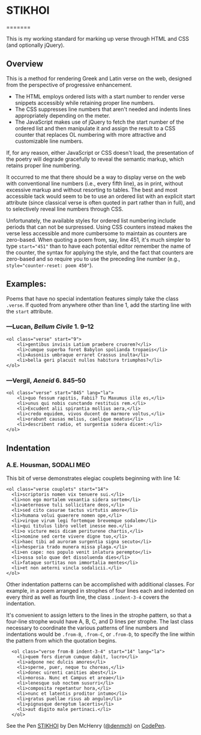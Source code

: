 # STIKHOI
=======

This is my working standard for marking up verse through HTML and CSS (and optionally jQuery).

## Overview

This is a method for rendering Greek and Latin verse on the web, designed from the perspective of progressive enhancement.

 - The HTML employs ordered lists with a start number to render verse snippets accessibly while retaining proper line numbers.
 - The CSS suppresses line numbers that aren't needed and indents lines appropriately depending on the meter.
 - The JavaScript makes use of jQuery to fetch the start number of the ordered list and then manipulate it and assign the result to a CSS counter that replaces OL numbering with more attractive and customizable line numbers.

If, for any reason, either JavaScript or CSS doesn't load, the presentation of the poetry will degrade gracefully to reveal the semantic markup, which retains proper line numbering.

It occurred to me that there should be a way to display verse on the web with conventional line numbers (i.e., every fifth line), as in print, without excessive markup and without resorting to tables. The best and most accessible tack would seem to be to use an ordered list with an explicit start attribute (since classical verse is often quoted in part rather than in full), and to selectively reveal line numbers through CSS.

Unfortunately, the available styles for ordered list numbering include periods that can not be surpressed. Using CSS counters instead makes the verse less accessible and more cumbersome to maintain as counters are zero-based. When quoting a poem from, say, line 451, it's much simpler to type `start="451"` than to have each potential editor remember the name of the counter, the syntax for applying the style, and the fact that counters are zero-based and so require you to use the preceding line number (e.g., `style="counter-reset: poem 450"`).

## Examples:

Poems that have no special indentation features simply take the class `.verse`. If quoted from anywhere other than line 1, add the starting line with the `start` attribute.

### &#8212;Lucan, <cite>Bellum Civile</cite> 1. 9&#8211;12

    <ol class="verse" start="9">
        <li>gentibus invisis Latium praebere cruorem?</li>
        <li>cumque superba foret Babylon spolianda tropaeis</li>
        <li>Ausoniis umbraque erraret Crassus inulta</li>
        <li>bella geri placuit nullos habitura triumphos?</li>
    </ol>

### &#8212;Vergil, <cite>Aeneid</cite> 6. 845&#8211;50

    <ol class="verse" start="845" lang="la">
        <li>quo fessum rapitis, Fabii? Tu Maxumus ille es,</li>
        <li>unus qui nobis cunctando restituis rem.</li>
        <li>Excudent alii spirantia mollius aera,</li>
        <li>credo equidem, vivos ducent de marmore voltus,</li>
        <li>orabunt causas melius, caelique meatus</li>
        <li>describent radio, et surgentia sidera dicent:</li>
    </ol>

## Indentation

### A.E. Housman, SODALI MEO

This bit of verse demonstrates elegiac couplets beginning with line 14:

    <ol class="verse couplets" start="14">
      <li>scriptoris nomen vix tenuere sui.</li>
      <li>non ego mortalem vexantia sidera sortem</li>
      <li>aeternosve tuli sollicitare deos,</li>
      <li>sed cito casurae tactus virtutis amore</li>
      <li>humana volui quaerere nomen ope,</li>
      <li>virque virum legi fortemque brevemque sodalem</li>
      <li>qui titulus libro vellet inesse meo.</li>
      <li>o victure meis dicam periturene chartis,</li>
      <li>nomine sed certe vivere digne tuo,</li>
      <li>haec tibi ad auroram surgentia signa secuto</li>
      <li>hesperia trado munera missa plaga.</li>
      <li>en cape: nos populo venit inlatura perempto</li>
      <li>ossa solo quae det dissoluenda dies</li>
      <li>fataque sortitas non immortalia mentes</li>
      <li>et non aeterni vincla sodalicii.</li>
    </ol>

Other indentation patterns can be accomplished with additional classes. For example, in a poem arranged in strophes of four lines each and indented on every third as well as fourth line, the class `.indent-3-4` covers the indentation.

It's convenient to assign letters to the lines in the strophe pattern, so that a four-line strophe would have A, B, C, and D lines per strophe. The last class necessary to coordinate the various patterns of line numbers and indentations would be `.from-B`, `.from-C`, or `.from-D`, to specify the line within the pattern from which the quotation begins.

      <ol class="verse from-B indent-3-4" start="14" lang="la">
        <li>quem fors dierum cumque dabit, lucro</li>
        <li>adpone nec dulcis amores</li>
        <li>sperne, puer, neque tu choreas,</li>
        <li>donec uirenti canities abest</li>
        <li>morosa. Nunc et Campus et areae</li>
        <li>lenesque sub noctem susurri</li>
        <li>composita repetantur hora,</li>
        <li>nunc et latentis proditor intumo</li>
        <li>gratus puellae risus ab angulo</li>
        <li>pignusque dereptum lacertis</li>
        <li>aut digito male pertinaci.</li>
      </ol>

<p data-height="268" data-theme-id="0" data-slug-hash="acEIA" data-default-tab="result" class='codepen'>See the Pen <a href='http://codepen.io/denmch/pen/acEIA/'>STIKHOI</a> by Den McHenry (<a href='http://codepen.io/denmch'>@denmch</a>) on <a href='http://codepen.io'>CodePen</a>.</p>
<script async src="//codepen.io/assets/embed/ei.js"></script>

